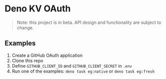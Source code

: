 # Deno KV OAuth

> Note: this project is in beta. API design and functionality are subject to change.

## Examples

1. Create a GitHub OAuth application
1. Clone this repo
1. Define `GITHUB_CLIENT_ID` and `GITHUB_CLIENT_SECRET` in `.env`
1. Run one of the examples: `deno task eg:native` or `deno task eg:fresh`
